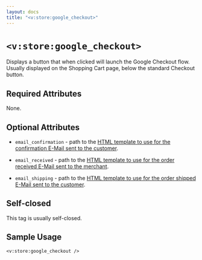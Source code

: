 ```yaml
---
layout: docs
title: "<v:store:google_checkout>"
---
```


# `<v:store:google_checkout>`

Displays a button that when clicked will launch the Google Checkout
flow. Usually displayed on the Shopping Cart page, below the standard
Checkout button.

## Required Attributes

None.

## Optional Attributes

-   `email_confirmation` - path to the [HTML template to use for the
    confirmation E-Mail sent to the
    customer](/customizing_order_emails/).

-   `email_received` - path to the [HTML template to use for the order
    received E-Mail sent to the merchant](/customizing_order_emails/).

-   `email_shipping` - path to the [HTML template to use for the order
    shipped E-Mail sent to the customer](/customizing_order_emails/).

## Self-closed

This tag is usually self-closed.

## Sample Usage

    <v:store:google_checkout />
